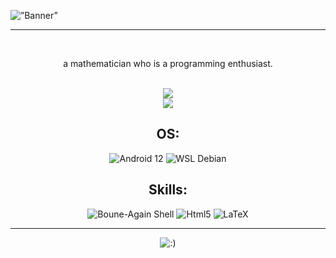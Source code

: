 <html lang="en">
  <head>
  <meta charset="UTF-8">
  <meta name="viewport" content="width=device-width, initial-scale=1.0">
</head>
  <p align=”center”>
<img width=”200" height=”200" src="https://github.com/ghostkill73/ghostkill73/assets/142703278/ce7676df-6198-43e0-8bb5-457df2f8c60c" alt=”Banner”>
</p>
<hr>
<br>
<p align="center">a mathematician who is a programming enthusiast.</p>
<br>
<div align="center">
<img src="https://github-readme-stats.vercel.app/api?username=ghostkill73&show_icons=true&theme=dark">
</div>

<div align="center">
<img src="https://github-readme-stats.vercel.app/api/top-langs/?username=ghostkill73&layout=compact&theme=dark">
</div>

  <div align="center">
      <h2>OS:</h2>
    <img src="https://img.shields.io/badge/Android-3DDC84?style=for-the-badge&logo=android&logoColor=white" alt="Android 12">
    <img src="https://img.shields.io/badge/Debian-A81D33?style=for-the-badge&logo=debian&logoColor=white" alt="WSL Debian">
  </div>

  <div align="center">
  <h2>Skills:</h2>
    <img src="https://img.shields.io/badge/GNU%20Bash-4EAA25?style=for-the-badge&logo=GNU%20Bash&logoColor=white" alt="Boune-Again Shell">
    <img src="https://img.shields.io/badge/HTML5-E34F26?style=for-the-badge&logo=html5&logoColor=white" alt="Html5">
    <img src="https://img.shields.io/badge/LaTeX-47A141?style=for-the-badge&logo=LaTeX&logoColor=white" alt="LaTeX">
  </div>
<hr>
<div align="center">
<img src="https://badgen.net/badge/bitcoin donation/bc1qq77c3w5l97da0pjn6d4dx9zueys29p799q7heq/yellow?icon=bitcoin" alt=":)">
</div>
</html>
